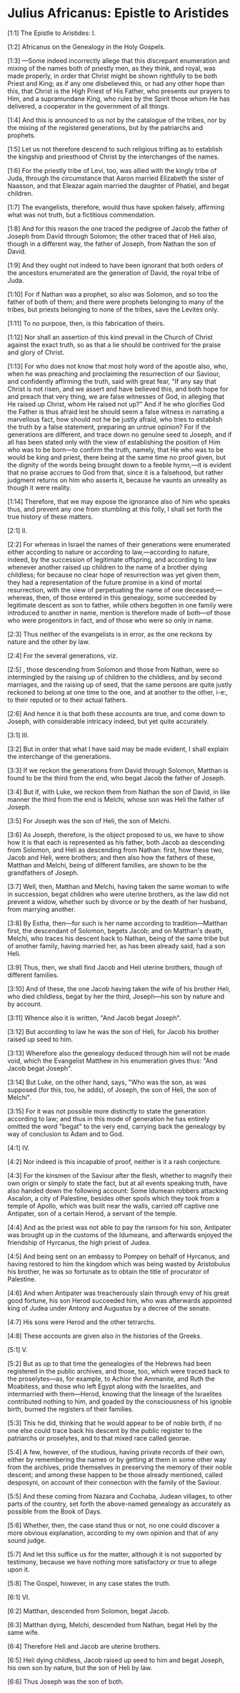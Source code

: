 # Julius Africanus: Epistle to Aristides

[1:1] The Epistle to Aristides: I.

[1:2] Africanus on the Genealogy in the Holy Gospels.

[1:3] —Some indeed incorrectly allege that this discrepant enumeration and mixing of the names both of priestly men, as they think, and royal, was made properly, in order that Christ might be shown rightfully to be both Priest and King; as if any one disbelieved this, or had any other hope than this, that Christ is the High Priest of His Father, who presents our prayers to Him, and a supramundane King, who rules by the Spirit those whom He has delivered, a cooperator in the government of all things.

[1:4] And this is announced to us not by the catalogue of the tribes, nor by the mixing of the registered generations, but by the patriarchs and prophets.

[1:5] Let us not therefore descend to such religious trifling as to establish the kingship and priesthood of Christ by the interchanges of the names.

[1:6] For the priestly tribe of Levi, too, was allied with the kingly tribe of Juda, through the circumstance that Aaron married Elizabeth the sister of Naasson, and that Eleazar again married the daughter of Phatiel, and begat children.

[1:7] The evangelists, therefore, would thus have spoken falsely, affirming what was not truth, but a fictitious commendation.

[1:8] And for this reason the one traced the pedigree of Jacob the father of Joseph from David through Solomon; the other traced that of Heli also, though in a different way, the father of Joseph, from Nathan the son of David.

[1:9] And they ought not indeed to have been ignorant that both orders of the ancestors enumerated are the generation of David, the royal tribe of Juda.

[1:10] For if Nathan was a prophet, so also was Solomon, and so too the father of both of them; and there were prophets belonging to many of the tribes, but priests belonging to none of the tribes, save the Levites only.

[1:11] To no purpose, then, is this fabrication of theirs.

[1:12] Nor shall an assertion of this kind prevail in the Church of Christ against the exact truth, so as that a lie should be contrived for the praise and glory of Christ.

[1:13] For who does not know that most holy word of the apostle also, who, when he was preaching and proclaiming the resurrection of our Saviour, and confidently affirming the truth, said with great fear, "If any say that Christ is not risen, and we assert and have believed this, and both hope for and preach that very thing, we are false witnesses of God, in alleging that He raised up Christ, whom He raised not up?" And if he who glorifies God the Father is thus afraid lest he should seem a false witness in narrating a marvellous fact, how should not he be justly afraid, who tries to establish the truth by a false statement, preparing an untrue opinion? For if the generations are different, and trace down no genuine seed to Joseph, and if all has been stated only with the view of establishing the position of Him who was to be born—to confirm the truth, namely, that He who was to be would be king and priest, there being at the same time no proof given, but the dignity of the words being brought down to a feeble hymn,—it is evident that no praise accrues to God from that, since it is a falsehood, but rather judgment returns on him who asserts it, because he vaunts an unreality as though it were reality.

[1:14] Therefore, that we may expose the ignorance also of him who speaks thus, and prevent any one from stumbling at this folly, I shall set forth the true history of these matters.

[2:1] II.

[2:2] For whereas in Israel the names of their generations were enumerated either according to nature or according to law,—according to nature, indeed, by the succession of legitimate offspring, and according to law whenever another raised up children to the name of a brother dying childless; for because no clear hope of resurrection was yet given them, they had a representation of the future promise in a kind of mortal resurrection, with the view of perpetuating the name of one deceased;—whereas, then, of those entered in this genealogy, some succeeded by legitimate descent as son to father, while others begotten in one family were introduced to another in name, mention is therefore made of both—of those who were progenitors in fact, and of those who were so only in name.

[2:3] Thus neither of the evangelists is in error, as the one reckons by nature and the other by law.

[2:4] For the several generations, viz.

[2:5] , those descending from Solomon and those from Nathan, were so intermingled by the raising up of children to the childless, and by second marriages, and the raising up of seed, that the same persons are quite justly reckoned to belong at one time to the one, and at another to the other, i-e:, to their reputed or to their actual fathers.

[2:6] And hence it is that both these accounts are true, and come down to Joseph, with considerable intricacy indeed, but yet quite accurately.

[3:1] III.

[3:2] But in order that what I have said may be made evident, I shall explain the interchange of the generations.

[3:3] If we reckon the generations from David through Solomon, Matthan is found to be the third from the end, who begat Jacob the father of Joseph.

[3:4] But if, with Luke, we reckon them from Nathan the son of David, in like manner the third from the end is Melchi, whose son was Heli the father of Joseph.

[3:5] For Joseph was the son of Heli, the son of Melchi.

[3:6] As Joseph, therefore, is the object proposed to us, we have to show how it is that each is represented as his father, both Jacob as descending from Solomon, and Heli as descending from Nathan: first, how these two, Jacob and Heli, were brothers; and then also how the fathers of these, Matthan and Melchi, being of different families, are shown to be the grandfathers of Joseph.

[3:7] Well, then, Matthan and Melchi, having taken the same woman to wife in succession, begat children who were uterine brothers, as the law did not prevent a widow, whether such by divorce or by the death of her husband, from marrying another.

[3:8] By Estha, then—for such is her name according to tradition—Matthan first, the descendant of Solomon, begets Jacob; and on Matthan's death, Melchi, who traces his descent back to Nathan, being of the same tribe but of another family, having married her, as has been already said, had a son Heli.

[3:9] Thus, then, we shall find Jacob and Heli uterine brothers, though of different families.

[3:10] And of these, the one Jacob having taken the wife of his brother Heli, who died childless, begat by her the third, Joseph—his son by nature and by account.

[3:11] Whence also it is written, "And Jacob begat Joseph".

[3:12] But according to law he was the son of Heli, for Jacob his brother raised up seed to him.

[3:13] Wherefore also the genealogy deduced through him will not be made void, which the Evangelist Matthew in his enumeration gives thus: "And Jacob begat Joseph".

[3:14] But Luke, on the other hand, says, "Who was the son, as was supposed (for this, too, he adds), of Joseph, the son of Heli, the son of Melchi".

[3:15] For it was not possible more distinctly to state the generation according to law; and thus in this mode of generation he has entirely omitted the word "begat" to the very end, carrying back the genealogy by way of conclusion to Adam and to God.

[4:1] IV.

[4:2] Nor indeed is this incapable of proof, neither is it a rash conjecture.

[4:3] For the kinsmen of the Saviour after the flesh, whether to magnify their own origin or simply to state the fact, but at all events speaking truth, have also handed down the following account: Some Idumean robbers attacking Ascalon, a city of Palestine, besides other spoils which they took from a temple of Apollo, which was built near the walls, carried off captive one Antipater, son of a certain Herod, a servant of the temple.

[4:4] And as the priest was not able to pay the ransom for his son, Antipater was brought up in the customs of the Idumeans, and afterwards enjoyed the friendship of Hyrcanus, the high priest of Judea.

[4:5] And being sent on an embassy to Pompey on behalf of Hyrcanus, and having restored to him the kingdom which was being wasted by Aristobulus his brother, he was so fortunate as to obtain the title of procurator of Palestine.

[4:6] And when Antipater was treacherously slain through envy of his great good fortune, his son Herod succeeded him, who was afterwards appointed king of Judea under Antony and Augustus by a decree of the senate.

[4:7] His sons were Herod and the other tetrarchs.

[4:8] These accounts are given also in the histories of the Greeks.

[5:1] V.

[5:2] But as up to that time the genealogies of the Hebrews had been registered in the public archives, and those, too, which were traced back to the proselytes—as, for example, to Achior the Ammanite, and Ruth the Moabitess, and those who left Egypt along with the Israelites, and intermarried with them—Herod, knowing that the lineage of the Israelites contributed nothing to him, and goaded by the consciousness of his ignoble birth, burned the registers of their families.

[5:3] This he did, thinking that he would appear to be of noble birth, if no one else could trace back his descent by the public register to the patriarchs or proselytes, and to that mixed race called georae.

[5:4] A few, however, of the studious, having private records of their own, either by remembering the names or by getting at them in some other way from the archives, pride themselves in preserving the memory of their noble descent; and among these happen to be those already mentioned, called desposyni, on account of their connection with the family of the Saviour.

[5:5] And these coming from Nazara and Cochaba, Judean villages, to other parts of the country, set forth the above-named genealogy as accurately as possible from the Book of Days.

[5:6] Whether, then, the case stand thus or not, no one could discover a more obvious explanation, according to my own opinion and that of any sound judge.

[5:7] And let this suffice us for the matter, although it is not supported by testimony, because we have nothing more satisfactory or true to allege upon it.

[5:8] The Gospel, however, in any case states the truth.

[6:1] VI.

[6:2] Matthan, descended from Solomon, begat Jacob.

[6:3] Matthan dying, Melchi, descended from Nathan, begat Heli by the same wife.

[6:4] Therefore Heli and Jacob are uterine brothers.

[6:5] Heli dying childless, Jacob raised up seed to him and begat Joseph, his own son by nature, but the son of Heli by law.

[6:6] Thus Joseph was the son of both.

